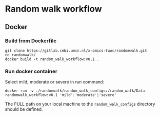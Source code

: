 # Random walk workflow

## Docker

### Build from Dockerfile

```
git clone https://gitlab.cmbi.umcn.nl/x-omics-twoc/randomwalk.git
cd randomwalk/
docker build -t random_walk_workflow:v0.1 . 
```


### Run docker container

Select mild, moderate or severe in run command:
``` 
docker run -v ./randomwalk/random_walk_configs:/random_walk/Data randomwalk_workflow:v0.1 'mild'|'moderate'|'severe'
```

The FULL path on your local machine to the `random_walk_configs` directory should be defined.